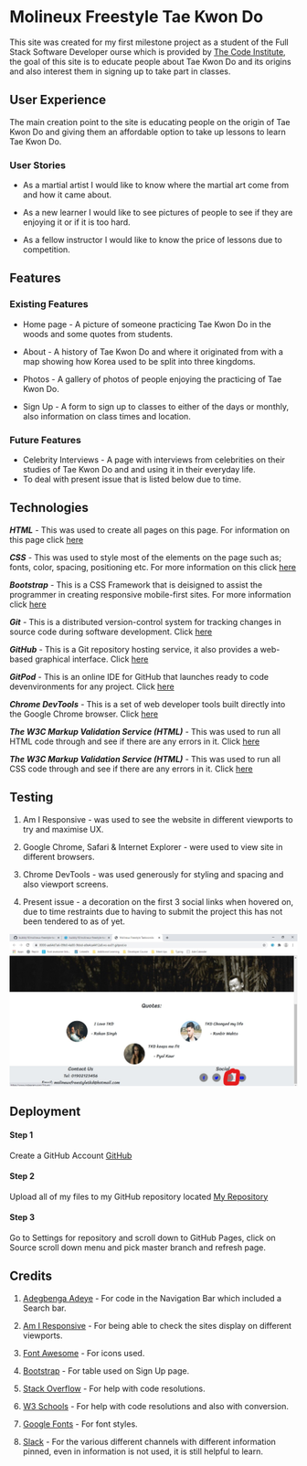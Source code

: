 # Molineux Freestyle Tae Kwon Do

This site was created for my first milestone project as a student of the Full Stack Software Developer ourse which is provided by [The Code Institute](https://codeinstitute.net/),
the goal of this site is to educate people about Tae Kwon Do and its origins and also interest them in signing up to take part in classes.

## User Experience

 The main creation point to the site is educating people on the origin of Tae Kwon Do and giving them an affordable option to take up lessons to learn Tae Kwon Do.

 ### User Stories

 * As a martial artist I would like to know where the martial art come from and how it came about.

 * As a new learner I would like to see pictures of people to see if they are enjoying it or if it is too hard.

 * As a fellow instructor I would like to know the price of lessons due to competition.

## Features

 ### Existing Features

 * Home page - A picture of someone practicing Tae Kwon Do in the woods and some quotes from students. 

 * About - A history of Tae Kwon Do and where it originated from with a map showing how Korea used to be split into three kingdoms.

 * Photos - A gallery of photos of people enjoying the practicing of Tae Kwon Do.

 * Sign Up -  A form to sign up to classes to either of the days or monthly, also information on class times and location.

 ### Future Features

 * Celebrity Interviews - A page with interviews from celebrities on their studies of Tae Kwon Do and and using it in their everyday life.
 * To deal with present issue that is listed below due to time.

## Technologies

  **_HTML_** - This was used to create all pages on this page. For information on this page click [here](https://en.wikipedia.org/wiki/HTML)

  **_CSS_** - This was used to style most of the elements on the page such as; fonts, color, spacing, positioning etc. For more information on this click [here](https://en.wikipedia.org/wiki/Cascading_Style_Sheets)

  **_Bootstrap_** - This is a CSS Framework that is deisigned to assist the programmer in creating responsive mobile-first sites. For more information click [here](https://getbootstrap.com/)

  **_Git_** - This is a distributed version-control system for tracking changes in source code during software development. Click [here](https://en.wikipedia.org/wiki/Git)

  **_GitHub_** - This is a Git repository hosting service, it also provides a web-based graphical interface. Click [here](https://github.com/)

  **_GitPod_** - This is an online IDE for GitHub that launches ready to code devenvironments for any project. Click [here](https://www.gitpod.io/)

  **_Chrome DevTools_** - This is a set of web developer tools built directly into the Google Chrome browser. Click [here](https://en.wikipedia.org/wiki/Web_development_tools)

  **_The W3C Markup Validation Service (HTML)_** - This was used to run all HTML code through and see if there are any errors in it. Click [here](https://validator.w3.org/#validate_by_input)

  **_The W3C Markup Validation Service (HTML)_** - This was used to run all CSS code through and see if there are any errors in it. Click [here](https://jigsaw.w3.org/css-validator/#validate_by_input)

## Testing

 1. Am I Responsive - was used to see the website in different viewports to try and maximise UX.

 2. Google Chrome, Safari & Internet Explorer - were used to view site in different browsers.

 3. Chrome DevTools - was used generously for styling and spacing and also viewport screens.

 4. Present issue - a decoration on the first 3 social links when hovered on, due to time restraints due to having to submit the project this has not been tendered to as of yet.

 ![Issue with text decoration showing](/assets/issues/issue1.jpg)

## Deployment

 #### Step 1

 Create a GitHub Account [GitHub](https://github.com/)

 #### Step 2

 Upload all of my files to my GitHub repository located [My Repository](https://github.com/bubbly16/molineux-freestyle-taekwondo)

 #### Step 3

 Go to Settings for repository and scroll down to GitHub Pages, click on Source scroll down menu and pick master branch and refresh page.



## Credits

 1. [Adegbenga Adeye](https://www.linkedin.com/in/adegbenga-adeye-14003635/) - For code in the Navigation Bar which included a Search bar.

 2. [Am I Responsive](http://ami.responsivedesign.is/) - For being able to check the sites display on different viewports.

 3. [Font Awesome](https://fontawesome.com/) - For icons used.

 4. [Bootstrap](https://getbootstrap.com/) - For table used on Sign Up page. 

 5. [Stack Overflow](https://stackoverflow.com/) - For help with code resolutions.

 6. [W3 Schools](https://www.w3schools.com/) - For help with code resolutions and also with conversion.

 7. [Google Fonts](https://fonts.google.com/) - For font styles. 

 7. [Slack](https://slack.com/intl/en-gb/) - For the various different channels with different information pinned, even in information is not used, it is still helpful to learn.